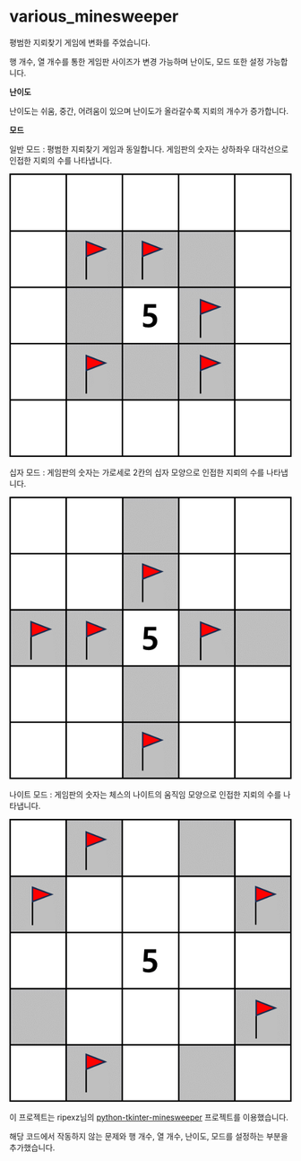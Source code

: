 # various_minesweeper

평범한 지뢰찾기 게임에 변화를 주었습니다.  

행 개수, 열 개수를 통한 게임판 사이즈가 변경 가능하며
난이도, 모드 또한 설정 가능합니다.

**난이도**   

난이도는 쉬움, 중간, 어려움이 있으며
난이도가 올라갈수록 지뢰의 개수가 증가합니다.

**모드**  

일반 모드 : 평범한 지뢰찾기 게임과 동일합니다. 게임판의 숫자는 상하좌우 대각선으로 인접한 지뢰의 수를 나타냅니다.  

![normal](images/normal.png)

십자 모드 : 게임판의 숫자는 가로세로 2칸의 십자 모양으로 인접한 지뢰의 수를 나타냅니다.  

![cross](images/cross.png)

나이트 모드 : 게임판의 숫자는 체스의 나이트의 움직임 모양으로 인접한 지뢰의 수를 나타냅니다.  

![knight](images/knight.png)

이 프로젝트는 ripexz님의 [python-tkinter-minesweeper](https://github.com/ripexz/python-tkinter-minesweeper) 프로젝트를 이용했습니다.  

해당 코드에서 작동하지 않는 문제와 행 개수, 열 개수, 난이도, 모드를 설정하는 부분을 추가했습니다.
